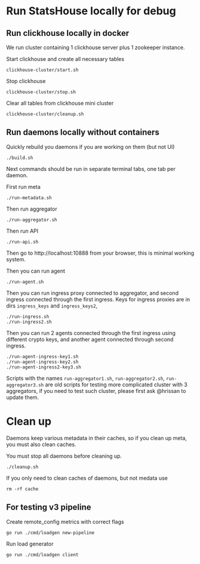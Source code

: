 # Run StatsHouse locally for debug

## Run clickhouse locally in docker

We run cluster containing 1 clickhouse server plus 1 zookeeper instance.

Start clickhouse and create all necessary tables
```
clickhouse-cluster/start.sh
```

Stop clickhouse
```
clickhouse-cluster/stop.sh
```

Clear all tables from clickhouse mini cluster
```
clickhouse-cluster/cleanup.sh
```

## Run daemons locally without containers

Quickly rebuild you daemons if you are working on them (but not UI)
```
./build.sh
```

Next commands should be run in separate terminal tabs, one tab per daemon.

First run meta
```
./run-metadata.sh
```

Then run aggregator
```
./run-aggregator.sh
```

Then run API
```
./run-api.sh
```

Then go to http://localhost:10888 from your browser, this is minimal working system.

Then you can run agent
```
./run-agent.sh
```

Then you can run ingress proxy connected to aggregator, and second ingress connected through the first ingress.
Keys for ingress proxies are in dirs `ingress_keys` and `ingress_keys2`,
```
./run-ingress.sh
./run-ingress2.sh
```

Then you can run 2 agents connected through the first ingress using different crypto keys,
and another agent connected through second ingress.
```
./run-agent-ingress-key1.sh
./run-agent-ingress-key2.sh
./run-agent-ingress2-key3.sh
```

Scripts with the names `run-aggregator1.sh`, `run-aggregator2.sh`, `run-aggregator3.sh` are old scripts for testing
more complicated cluster with 3 aggregators, if you need to test such cluster, please first ask @hrissan to update them.

# Clean up

Daemons keep various metadata in their caches, so if you clean up meta, you must also clean caches.

You must stop all daemons before cleaning up. 
```
./cleanup.sh
```

If you only need to clean caches of daemons, but not medata use
```
rm -rf cache
```


## For testing v3 pipeline

Create remote_config metrics with correct flags
```
go run ./cmd/loadgen new-pipeline
```
Run load generator
```
go run ./cmd/loadgen client
```
